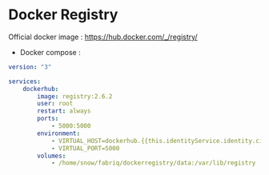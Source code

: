 Docker Registry
===================

Official docker image : https://hub.docker.com/_/registry/

* Docker compose :

```yml
version: "3"

services:
    dockerhub:
        image: registry:2.6.2
        user: root
        restart: always
        ports:
            - 5000:5000
        environment:
            - VIRTUAL_HOST=dockerhub.{{this.identityService.identity.ciDomain}}
            - VIRTUAL_PORT=5000              
        volumes:
            - /home/snow/fabriq/dockerregistry/data:/var/lib/registry

```